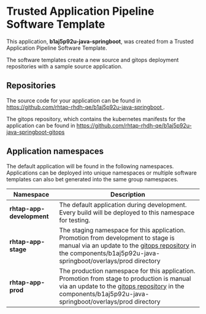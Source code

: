 # Trusted Application Pipeline Software Template

This application, **b1aj5p92u-java-springboot**, was created from a Trusted Application Pipeline Software Template.

The software templates create a new source and gitops deployment repositories with a sample source application. 

## Repositories

The source code for your application can be found in [https://github.com/rhtap-rhdh-qe/b1aj5p92u-java-springboot ](https://github.com/rhtap-rhdh-qe/b1aj5p92u-java-springboot ).
 
The gitops repository, which contains the kubernetes manifests for the application can be found in 
[https://github.com/rhtap-rhdh-qe/b1aj5p92u-java-springboot-gitops ](https://github.com/rhtap-rhdh-qe/b1aj5p92u-java-springboot-gitops ) 

## Application namespaces 

The default application will be found in the following namespaces. Applications can be deployed into unique namespaces or multiple software templates can also bet generated into the same group namespaces.  

|  Namespace   |  Description   |  
| -------- | -------- |   
| **rhtap-app-development** | The default application during development. Every build will be deployed to this namespace for testing. | 
| **rhtap-app-stage** | The staging namespace for this application. Promotion from development to stage is manual via an update to the [gitops repository](https://github.com/rhtap-rhdh-qe/b1aj5p92u-java-springboot-gitops ) in the components/b1aj5p92u-java-springboot/overlays/prod directory |  
| **rhtap-app-prod** | The production namespace for this application. Promotion from stage to production is manual via an update to the [gitops repository](https://github.com/rhtap-rhdh-qe/b1aj5p92u-java-springboot-gitops ) in the components/b1aj5p92u-java-springboot/overlays/prod directory | 